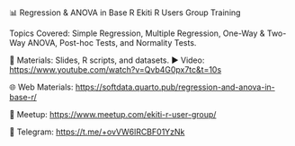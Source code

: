 📊 Regression & ANOVA in Base R
Ekiti R Users Group Training

Topics Covered: Simple Regression, Multiple Regression, One-Way & Two-Way ANOVA, Post-hoc Tests, and Normality Tests.

📂 Materials: Slides, R scripts, and datasets.
▶️ Video: https://www.youtube.com/watch?v=Qvb4G0px7tc&t=10s

🌐 Web Materials: https://softdata.quarto.pub/regression-and-anova-in-base-r/

📅 Meetup: https://www.meetup.com/ekiti-r-user-group/

💬 Telegram: https://t.me/+ovVW6lRCBF01YzNk
